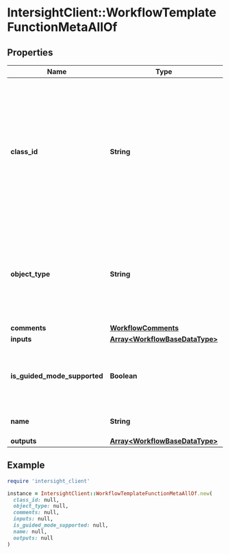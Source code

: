 # IntersightClient::WorkflowTemplateFunctionMetaAllOf

## Properties

| Name | Type | Description | Notes |
| ---- | ---- | ----------- | ----- |
| **class_id** | **String** | The fully-qualified name of the instantiated, concrete type. This property is used as a discriminator to identify the type of the payload when marshaling and unmarshaling data. | [default to &#39;workflow.TemplateFunctionMeta&#39;] |
| **object_type** | **String** | The fully-qualified name of the instantiated, concrete type. The value should be the same as the &#39;ClassId&#39; property. | [default to &#39;workflow.TemplateFunctionMeta&#39;] |
| **comments** | [**WorkflowComments**](WorkflowComments.md) |  | [optional] |
| **inputs** | [**Array&lt;WorkflowBaseDataType&gt;**](WorkflowBaseDataType.md) |  | [optional] |
| **is_guided_mode_supported** | **Boolean** | The flag indicates whether a guided mode template is supported for it or not. | [optional][readonly] |
| **name** | **String** | The template function name. | [optional][readonly] |
| **outputs** | [**Array&lt;WorkflowBaseDataType&gt;**](WorkflowBaseDataType.md) |  | [optional] |

## Example

```ruby
require 'intersight_client'

instance = IntersightClient::WorkflowTemplateFunctionMetaAllOf.new(
  class_id: null,
  object_type: null,
  comments: null,
  inputs: null,
  is_guided_mode_supported: null,
  name: null,
  outputs: null
)
```

